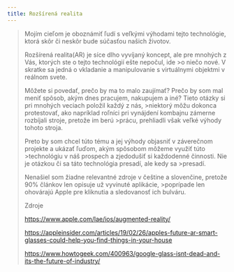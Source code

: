 ```yaml
---
title: Rozšírená realita
---
```


>Mojím cieľom je oboznámiť ľudí s veľkými výhodami tejto technológie, ktorá skôr či neskôr bude súčasťou našich životov.
>
>Rozšírená realita(AR) je síce dlho vyvíjaný koncept, ale pre mnohých z Vás, ktorých ste o tejto technológií ešte nepočul, ide >o niečo nové. V skratke sa jedná o vkladanie a manipulovanie s virtuálnymi objektmi v reálnom svete.
>
>Môžete si povedať, prečo by ma to malo zaujímať?
>Prečo by som mal meniť spôsob, akým dnes pracujem, nakupujem a iné? Tieto otázky si pri mnohých veciach položil každý z nás, >niektorý môžu dokonca protestovať, ako napríklad roľníci pri vynájdení kombajnu zámerne rozbíjali stroje, pretože im berú >prácu, prehliadli však veľké výhody tohoto stroja.
>
>Preto by som chcel túto tému a jej výhody objasniť v záverečnom projekte a ukázať ľuďom, akým spôsobom môžeme využiť túto >technológiu v náš prospech a zjedodušiť si každodenné činnosti. Nie je otázkou či sa táto technológia presadí, ale kedy sa >presadí.
>
>Nenašiel som žiadne relevantné zdroje v češtine a slovenčine, pretože 90% článkov len opisuje už vyvinuté aplikácie, >poprípade len ohovárajú Apple pre kliknutia a sledovanosť ich bulváru.
>
>Zdroje
>
>https://www.apple.com/lae/ios/augmented-reality/
>
>https://appleinsider.com/articles/19/02/26/apples-future-ar-smart-glasses-could-help-you-find-things-in-your-house
>
>https://www.howtogeek.com/400963/google-glass-isnt-dead-and-its-the-future-of-industry/
>
